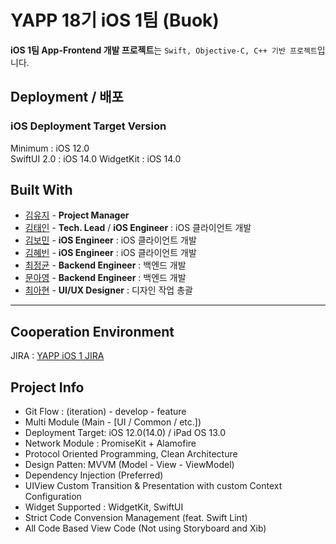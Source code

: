 # YAPP 18기 iOS 1팀 (Buok)

**iOS 1팀 App-Frontend 개발 프로젝트**는 `Swift, Objective-C, C++ 기반 프로젝트`입니다.  

## Deployment / 배포

### iOS Deployment Target Version
Minimum : iOS 12.0  
SwiftUI 2.0 : iOS 14.0
WidgetKit : iOS 14.0

## Built With

* [김유지](https://github.com/snowflake25) - **Project Manager**
* [김태인](https://github.com/della-padula) - **Tech. Lead** / **iOS Engineer** : iOS 클라이언트 개발
* [김보민](https://github.com/BOMS2) - **iOS Engineer** : iOS 클라이언트 개발
* [김혜빈](https://github.com/kimhyebeen) - **iOS Engineer** : iOS 클라이언트 개발
* [최정균](https://github.com/wjdrbs96) - **Backend Engineer** : 백엔드 개발
* [문아영](https://github.com/ayoung0073) - **Backend Engineer** : 백엔드 개발
* [최아현](https://github.com/ahyun58) - **UI/UX Designer** : 디자인 작업 총괄

---
## Cooperation Environment
JIRA : [YAPP iOS 1 JIRA](https://yappios1.atlassian.net/jira/software/projects/YITEAM/boards/1)

## Project Info

- Git Flow : (iteration) - develop - feature
- Multi Module (Main - [UI / Common / etc.])
- Deployment Target: iOS 12.0(14.0) / iPad OS 13.0
- Network Module : PromiseKit + Alamofire
- Protocol Oriented Programming, Clean Architecture
- Design Patten: MVVM (Model - View - ViewModel)
- Dependency Injection (Preferred)
- UIView Custom Transition & Presentation with custom Context Configuration
- Widget Supported : WidgetKit, SwiftUI
- Strict Code Convension Management (feat. Swift Lint)
- All Code Based View Code (Not using Storyboard and Xib)
